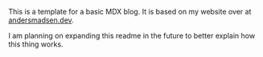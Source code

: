 This is a template for a basic MDX blog.
It is based on my website over at [andersmadsen.dev](https://andersmadsen.dev).

I am planning on expanding this readme in the future to better explain how this thing works.